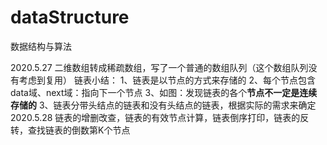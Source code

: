 # dataStructure
数据结构与算法

2020.5.27 二维数组转成稀疏数组，写了一个普通的数组队列（这个数组队列没有考虑到复用）
链表小结：
1、链表是以节点的方式来存储的
2、每个节点包含data域、next域：指向下一个节点
3、如图：发现链表的各个**节点不一定是连续存储的**
3、链表分带头结点的链表和没有头结点的链表，根据实际的需求来确定
2020.5.28 链表的增删改查，链表的有效节点计算，链表倒序打印，链表的反转，查找链表的倒数第K个节点